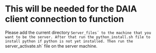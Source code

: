 # This will be needed for the DAIA client connection to function

Please add the current directory `Server_files´ to the machine that you want to be the server.
After that run the python_install.sh file to install python if python is not yet installed.
Then run the `server_activate.sh´ file on the server machine.